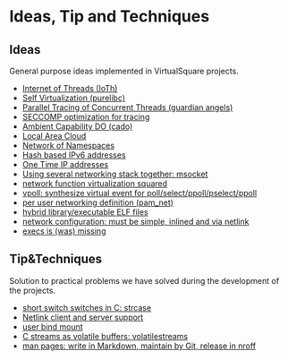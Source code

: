 Ideas, Tip and Techniques
=====

Ideas
-----
General purpose ideas implemented in VirtualSquare projects.

* [Internet of Threads (IoTh)](ioth.md)
* [Self Virtualization (purelibc)](selfvirt.md)
* [Parallel Tracing of Concurrent Threads (guardian angels)](partrace.md)
* [SECCOMP optimization for tracing](seccomptrace.md)
* [Ambient Capability DO (cado)](cado.md)
* [Local Area Cloud](lac.md)
* [Network of Namespaces](non.md)
* [Hash based IPv6 addresses](hashipv6.md)
* [One Time IP addresses](otip.md)
* [Using several networking stack together: msocket](msocket.md)
* [network function virtualization squared](vdenfv.md)
* [vpoll: synthesize virtual event for poll/select/ppoll/pselect/ppoll](vpoll.md)
* [per user networking definition (pam\_net)](pamnet.md)
* [hybrid library/executable ELF files](hybrid_elf.md)
* [network configuration: must be simple, inlined and via netlink](nlinline.md)
* [execs is (was) missing](execs.md)

Tip&Techniques
-----
Solution to practical problems we have solved during the development of the projects.

* [short switch switches in C: strcase](strcase.md)
* [Netlink client and server support](nlq.md)
* [user bind mount](userbindmount.md)
* [C streams as volatile buffers: volatilestreams](volatilestream.md)
* [man pages: write in Markdown, maintain by Git, release in nroff](v2ronn.md)
